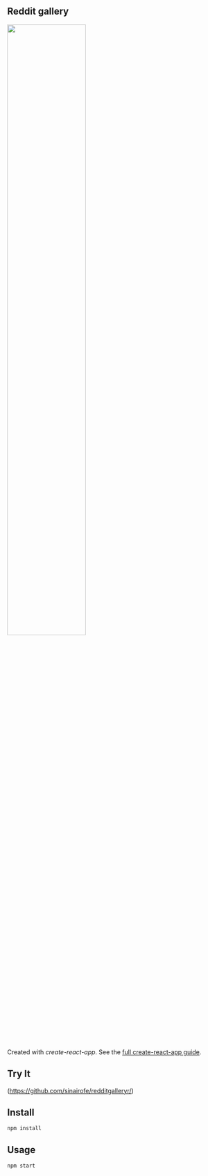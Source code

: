 Reddit gallery
---
<img src="https://cdn.vox-cdn.com/thumbor/JH1s-XcyfO2fS5spD8ESM27Hn9o=/0x0:640x427/320x213/filters:focal(0x0:640x427)/cdn.vox-cdn.com/uploads/chorus_image/image/45970810/reddit_logo_640.0.jpg" width="60%" height="60%" />

Created with *create-react-app*. See the [full create-react-app guide](https://github.com/facebookincubator/create-react-app/blob/master/packages/react-scripts/template/README.md).



Try It
---

(https://github.com/sinairofe/redditgalleryr/)



Install
---

`npm install`



Usage
---

`npm start`
